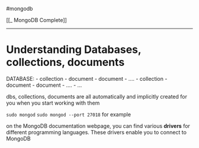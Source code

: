 #mongodb 

[[_ MongoDB Complete]]

----------

# Understanding Databases, collections, documents

DATABASE:
	- collection
		- document
		- document
		- ....
	- collection
		- document
		- document
		- ....
	- ...

dbs, collections, documents are all automatically and implicitly  created for you when you start working with them

`sudo mongod`
`sudo mongod --port 27018` for example


on the MongoDB documentation webpage, you can find various **drivers** for different programming languages. These drivers enable you to connect to MongoDB







